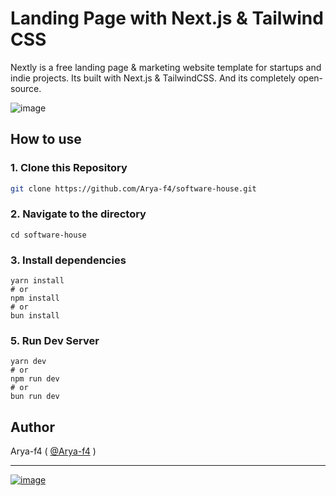 <p align="center">
 <a href="https://web3templates.com/?ref=nextly_github_logo">
 </a> 
 <br>
 <br>
</p>

# Landing Page with Next.js & Tailwind CSS

Nextly is a free landing page & marketing website template for  startups and indie projects. Its built with Next.js & TailwindCSS.
And its completely open-source.
 
![image](https://user-images.githubusercontent.com/1884712/121497169-03228680-c990-11eb-975a-e77fddc43de0.png)

## How to use
### 1\. Clone this Repository

```bash
git clone https://github.com/Arya-f4/software-house.git
```

### 2\. Navigate to the directory

```
cd software-house
```

### 3\. Install dependencies

```
yarn install
# or
npm install
# or
bun install
```

### 5\. Run Dev Server

```
yarn dev
# or
npm run dev
# or
bun run dev
```

## Author

Arya-f4 ( [@Arya-f4](https://saviorworld.web.app) )

---

[![image](https://www.datocms-assets.com/31049/1618983297-powered-by-vercel.svg)](https://vercel.com/?utm_source=web3templates&utm_campaign=oss)




